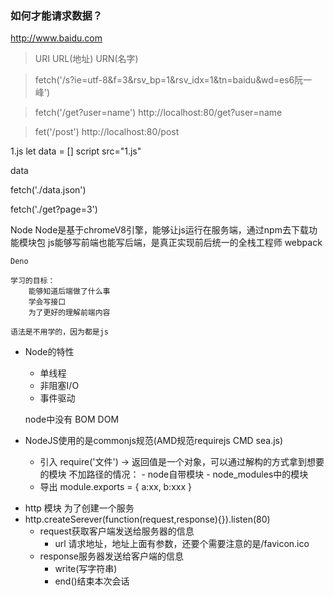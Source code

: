  ### 如何才能请求数据？

http://www.baidu.com

> URI  URL(地址) URN(名字)

> fetch('/s?ie=utf-8&f=3&rsv_bp=1&rsv_idx=1&tn=baidu&wd=es6阮一峰')

> fetch('/get?user=name')  http://localhost:80/get?user=name

> fet('/post') http://localhost:80/post

1.js
let data = []
script src="1.js"

data

fetch('./data.json')

fetch('./get?page=3')

Node
    Node是基于chromeV8引擎，能够让js运行在服务端，通过npm去下载功能模块包
    js能够写前端也能写后端，是真正实现前后统一的全栈工程师
    webpack

    Deno

    学习的目标：
        能够知道后端做了什么事
        学会写接口
        为了更好的理解前端内容

    语法是不用学的，因为都是js

+  Node的特性
    - 单线程
    - 非阻塞I/O
    - 事件驱动

    node中没有  BOM DOM

+  NodeJS使用的是commonjs规范(AMD规范requirejs  CMD sea.js)

    - 引入
        require('文件') -> 返回值是一个对象，可以通过解构的方式拿到想要的模块
        不加路径的情况：
            - node自带模块
            - node_modules中的模块
    - 导出
        module.exports = {
            a:xx,
            b:xxx
        }

-  http 模块 为了创建一个服务
-  http.createSerever(function(request,response){}).listen(80)
    - request获取客户端发送给服务器的信息
        - url 请求地址，地址上面有参数，还要个需要注意的是/favicon.ico
    - response服务器发送给客户端的信息
        - write(写字符串)
        - end()结束本次会话